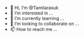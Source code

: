 - 👋 Hi, I’m @Tamilarasuk
- 👀 I’m interested in ...
- 🌱 I’m currently learning ...
- 💞️ I’m looking to collaborate on ...
- 📫 How to reach me ...

<!---
Tamilarasuk/Tamilarasuk is a ✨ special ✨ repository because its `README.md` (this file) appears on your GitHub profile.
You can click the Preview link to take a look at your changes.
--->

